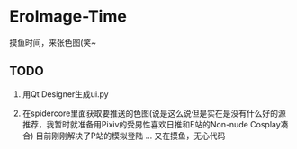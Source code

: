 # EroImage-Time
摸鱼时间，来张色图(笑~

## TODO

1. 用Qt Designer生成ui.py

2. 在spidercore里面获取要推送的色图(说是这么说但是实在是没有什么好的源推荐，我暂时就准备用Pixiv的受男性喜欢日推和E站的Non-nude Cosplay凑合)
目前刚刚解决了P站的模拟登陆
...
又在摸鱼，无心代码

